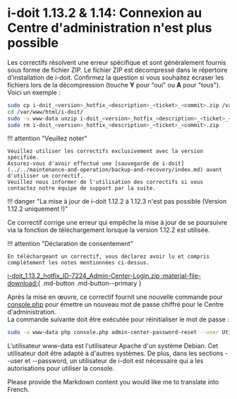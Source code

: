 # i-doit 1.13.2 & 1.14: Connexion au Centre d'administration n'est plus possible

Les correctifs résolvent une erreur spécifique et sont généralement fournis sous forme de fichier ZIP. Le fichier ZIP est décompressé dans le répertoire d'installation de i-doit. Confirmez la question si vous souhaitez écraser les fichiers lors de la décompression (touche **Y** pour "oui" ou **A** pour "tous"). Voici un exemple :

```bash
sudo cp i-doit_<version>_hotfix_<description>_<ticket>_<commit>.zip /var/www/html/i-doit/
cd /var/www/html/i-doit/
sudo -u www-data unzip i-doit_<version>_hotfix_<description>_<ticket>_<commit>.zip
sudo rm i-doit_<version>_hotfix_<description>_<ticket>_<commit>.zip
```

!!! attention "Veuillez noter"

    Veuillez utiliser les correctifs exclusivement avec la version spécifiée.
    Assurez-vous d'avoir effectué une [sauvegarde de i-doit](../../maintenance-and-operation/backup-and-recovery/index.md) avant d'utiliser un correctif.
    Veuillez nous informer de l'utilisation des correctifs si vous contactez notre équipe de support par la suite.

!!! danger "La mise à jour de i-doit 1.12.2 à 1.12.3 n'est pas possible (Version 1.12.2 uniquement !)"

Ce correctif corrige une erreur qui empêche la mise à jour de se poursuivre via la fonction de téléchargement lorsque la version 1.12.2 est utilisée.

!!! attention "Déclaration de consentement"

    En téléchargeant un correctif, vous déclarez avoir lu et compris complètement les notes mentionnées ci-dessus.

[i-doit_1.13.2_hotfix_ID-7224_Admin-Center-Login.zip :material-file-download:](../../assets/downloads/hotfixes/i-doit_1.13.2_hotfix_ID-7224_Admin-Center-Login.zip){ .md-button .md-button--primary }

Après la mise en œuvre, ce correctif fournit une nouvelle commande pour [console.php](../../automation-and-integration/cli/index.md) pour émettre un nouveau mot de passe chiffré pour le Centre d'administration.  
La commande suivante doit être exécutée pour réinitialiser le mot de passe :

```bash
sudo -u www-data php console.php admin-center-password-reset --user Utilisateur --password MotDePasse
```

L'utilisateur www-data est l'utilisateur Apache d'un système Debian. Cet utilisateur doit être adapté à d'autres systèmes. De plus, dans les sections --user et --password, un utilisateur de i-doit est nécessaire qui a les autorisations pour utiliser la console.

Please provide the Markdown content you would like me to translate into French.
